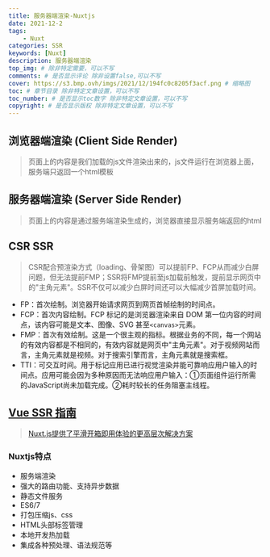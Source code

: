 ```yaml
---
title: 服务器端渲染-Nuxtjs
date: 2021-12-2
tags: 
    - Nuxt
categories: SSR
keywords: [Nuxt]
description: 服务器端渲染
top_img: # 除非特定需要，可以不写
comments: # 是否显示评论 除非设置false,可以不写
cover: https://s3.bmp.ovh/imgs/2021/12/194fc0c8205f3acf.png # 缩略图
toc: # 章节目录 除非特定文章设置，可以不写
toc_number: # 是否显示toc数字 除非特定文章设置，可以不写
copyright: # 是否显示版权 除非特定文章设置，可以不写
---
```


## 浏览器端渲染 (Client Side Render)
> 页面上的内容是我们加载的js文件渲染出来的，js文件运行在浏览器上面，服务端只返回一个html模板


## 服务器端渲染 (Server Side Render)
> 页面上的内容是通过服务端渲染生成的，浏览器直接显示服务端返回的html


## CSR SSR
> CSR配合预渲染方式（loading、骨架图）可以提前FP、FCP从而减少白屏问题，但无法提前FMP；SSR将FMP提前至js加载前触发，提前显示网页中的"主角元素"。SSR不仅可以减少白屏时间还可以大幅减少首屏加载时间。
* FP：首次绘制。浏览器开始请求网页到网页首帧绘制的时间点。
* FCP：首次内容绘制。FCP 标记的是浏览器渲染来自 DOM 第一位内容的时间点，该内容可能是文本、图像、SVG 甚至` <canvas> `元素。
* FMP：首次有效绘制。这是一个很主观的指标。根据业务的不同，每一个网站的有效内容都是不相同的，有效内容就是网页中"主角元素"。对于视频网站而言，主角元素就是视频。对于搜索引擎而言，主角元素就是搜索框。
* TTI：可交互时间。用于标记应用已进行视觉渲染并能可靠响应用户输入的时间点。应用可能会因为多种原因而无法响应用户输入：①页面组件运行所需的JavaScript尚未加载完成。②耗时较长的任务阻塞主线程。


## [Vue SSR 指南](https://ssr.vuejs.org/zh/guide/)
>[Nuxt.js提供了平滑开箱即用体验的更高层次解决方案](https://www.nuxtjs.cn/)

### Nuxtjs特点
* 服务端渲染
* 强大的路由功能、支持异步数据
* 静态文件服务
* ES6/7
* 打包压缩js、css
* HTML头部标签管理
* 本地开发热加载
* 集成各种预处理、语法规范等


<br>
<br>
<br>
